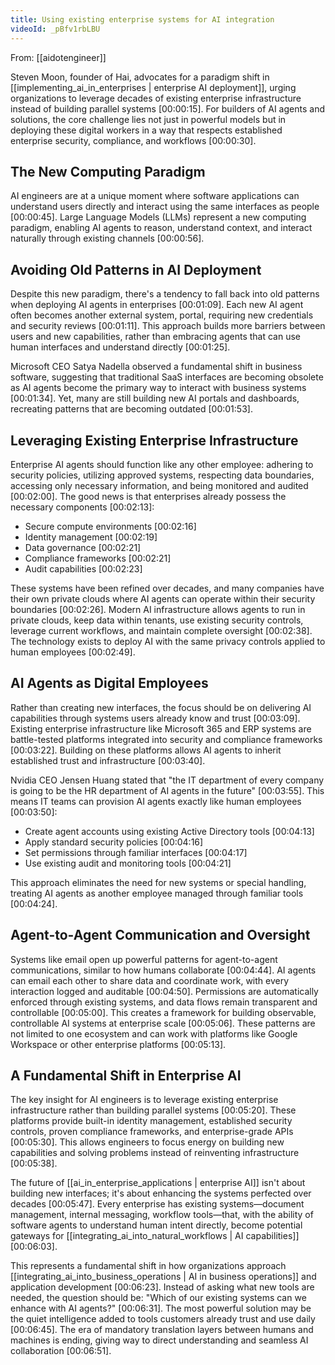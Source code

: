 ```yaml
---
title: Using existing enterprise systems for AI integration
videoId: _pBfv1rbLBU
---
```


From: [[aidotengineer]] <br/> 

Steven Moon, founder of Hai, advocates for a paradigm shift in [[implementing_ai_in_enterprises | enterprise AI deployment]], urging organizations to leverage decades of existing enterprise infrastructure instead of building parallel systems <a class="yt-timestamp" data-t="00:00:15">[00:00:15]</a>. For builders of AI agents and solutions, the core challenge lies not just in powerful models but in deploying these digital workers in a way that respects established enterprise security, compliance, and workflows <a class="yt-timestamp" data-t="00:00:30">[00:00:30]</a>.

## The New Computing Paradigm

AI engineers are at a unique moment where software applications can understand users directly and interact using the same interfaces as people <a class="yt-timestamp" data-t="00:00:45">[00:00:45]</a>. Large Language Models (LLMs) represent a new computing paradigm, enabling AI agents to reason, understand context, and interact naturally through existing channels <a class="yt-timestamp" data-t="00:00:56">[00:00:56]</a>.

## Avoiding Old Patterns in AI Deployment

Despite this new paradigm, there's a tendency to fall back into old patterns when deploying AI agents in enterprises <a class="yt-timestamp" data-t="00:01:09">[00:01:09]</a>. Each new AI agent often becomes another external system, portal, requiring new credentials and security reviews <a class="yt-timestamp" data-t="00:01:11">[00:01:11]</a>. This approach builds more barriers between users and new capabilities, rather than embracing agents that can use human interfaces and understand directly <a class="yt-timestamp" data-t="00:01:25">[00:01:25]</a>.

Microsoft CEO Satya Nadella observed a fundamental shift in business software, suggesting that traditional SaaS interfaces are becoming obsolete as AI agents become the primary way to interact with business systems <a class="yt-timestamp" data-t="00:01:34">[00:01:34]</a>. Yet, many are still building new AI portals and dashboards, recreating patterns that are becoming outdated <a class="yt-timestamp" data-t="00:01:53">[00:01:53]</a>.

## Leveraging Existing Enterprise Infrastructure

Enterprise AI agents should function like any other employee: adhering to security policies, utilizing approved systems, respecting data boundaries, accessing only necessary information, and being monitored and audited <a class="yt-timestamp" data-t="00:02:00">[00:02:00]</a>. The good news is that enterprises already possess the necessary components <a class="yt-timestamp" data-t="00:02:13">[00:02:13]</a>:
*   Secure compute environments <a class="yt-timestamp" data-t="00:02:16">[00:02:16]</a>
*   Identity management <a class="yt-timestamp" data-t="00:02:19">[00:02:19]</a>
*   Data governance <a class="yt-timestamp" data-t="00:02:21">[00:02:21]</a>
*   Compliance frameworks <a class="yt-timestamp" data-t="00:02:21">[00:02:21]</a>
*   Audit capabilities <a class="yt-timestamp" data-t="00:02:23">[00:02:23]</a>

These systems have been refined over decades, and many companies have their own private clouds where AI agents can operate within their security boundaries <a class="yt-timestamp" data-t="00:02:26">[00:02:26]</a>. Modern AI infrastructure allows agents to run in private clouds, keep data within tenants, use existing security controls, leverage current workflows, and maintain complete oversight <a class="yt-timestamp" data-t="00:02:38">[00:02:38]</a>. The technology exists to deploy AI with the same privacy controls applied to human employees <a class="yt-timestamp" data-t="00:02:49">[00:02:49]</a>.

## AI Agents as Digital Employees

Rather than creating new interfaces, the focus should be on delivering AI capabilities through systems users already know and trust <a class="yt-timestamp" data-t="00:03:09">[00:03:09]</a>. Existing enterprise infrastructure like Microsoft 365 and ERP systems are battle-tested platforms integrated into security and compliance frameworks <a class="yt-timestamp" data-t="00:03:22">[00:03:22]</a>. Building on these platforms allows AI agents to inherit established trust and infrastructure <a class="yt-timestamp" data-t="00:03:40">[00:03:40]</a>.

Nvidia CEO Jensen Huang stated that "the IT department of every company is going to be the HR department of AI agents in the future" <a class="yt-timestamp" data-t="00:03:55">[00:03:55]</a>. This means IT teams can provision AI agents exactly like human employees <a class="yt-timestamp" data-t="00:03:50">[00:03:50]</a>:
*   Create agent accounts using existing Active Directory tools <a class="yt-timestamp" data-t="00:04:13">[00:04:13]</a>
*   Apply standard security policies <a class="yt-timestamp" data-t="00:04:16">[00:04:16]</a>
*   Set permissions through familiar interfaces <a class="yt-timestamp" data-t="00:04:17">[00:04:17]</a>
*   Use existing audit and monitoring tools <a class="yt-timestamp" data-t="00:04:21">[00:04:21]</a>

This approach eliminates the need for new systems or special handling, treating AI agents as another employee managed through familiar tools <a class="yt-timestamp" data-t="00:04:24">[00:04:24]</a>.

## Agent-to-Agent Communication and Oversight

Systems like email open up powerful patterns for agent-to-agent communications, similar to how humans collaborate <a class="yt-timestamp" data-t="00:04:44">[00:04:44]</a>. AI agents can email each other to share data and coordinate work, with every interaction logged and auditable <a class="yt-timestamp" data-t="00:04:50">[00:04:50]</a>. Permissions are automatically enforced through existing systems, and data flows remain transparent and controllable <a class="yt-timestamp" data-t="00:05:00">[00:05:00]</a>. This creates a framework for building observable, controllable AI systems at enterprise scale <a class="yt-timestamp" data-t="00:05:06">[00:05:06]</a>. These patterns are not limited to one ecosystem and can work with platforms like Google Workspace or other enterprise platforms <a class="yt-timestamp" data-t="00:05:13">[00:05:13]</a>.

## A Fundamental Shift in Enterprise AI

The key insight for AI engineers is to leverage existing enterprise infrastructure rather than building parallel systems <a class="yt-timestamp" data-t="00:05:20">[00:05:20]</a>. These platforms provide built-in identity management, established security controls, proven compliance frameworks, and enterprise-grade APIs <a class="yt-timestamp" data-t="00:05:30">[00:05:30]</a>. This allows engineers to focus energy on building new capabilities and solving problems instead of reinventing infrastructure <a class="yt-timestamp" data-t="00:05:38">[00:05:38]</a>.

The future of [[ai_in_enterprise_applications | enterprise AI]] isn't about building new interfaces; it's about enhancing the systems perfected over decades <a class="yt-timestamp" data-t="00:05:47">[00:05:47]</a>. Every enterprise has existing systems—document management, internal messaging, workflow tools—that, with the ability of software agents to understand human intent directly, become potential gateways for [[integrating_ai_into_natural_workflows | AI capabilities]] <a class="yt-timestamp" data-t="00:06:03">[00:06:03]</a>.

This represents a fundamental shift in how organizations approach [[integrating_ai_into_business_operations | AI in business operations]] and application development <a class="yt-timestamp" data-t="00:06:23">[00:06:23]</a>. Instead of asking what new tools are needed, the question should be: "Which of our existing systems can we enhance with AI agents?" <a class="yt-timestamp" data-t="00:06:31">[00:06:31]</a>. The most powerful solution may be the quiet intelligence added to tools customers already trust and use daily <a class="yt-timestamp" data-t="00:06:45">[00:06:45]</a>. The era of mandatory translation layers between humans and machines is ending, giving way to direct understanding and seamless AI collaboration <a class="yt-timestamp" data-t="00:06:51">[00:06:51]</a>.